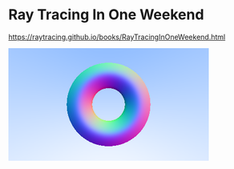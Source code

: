 # Ray Tracing In One Weekend

https://raytracing.github.io/books/RayTracingInOneWeekend.html

![torus](https://github.com/dusty-g/ray_tracing/blob/master/torus.png)
